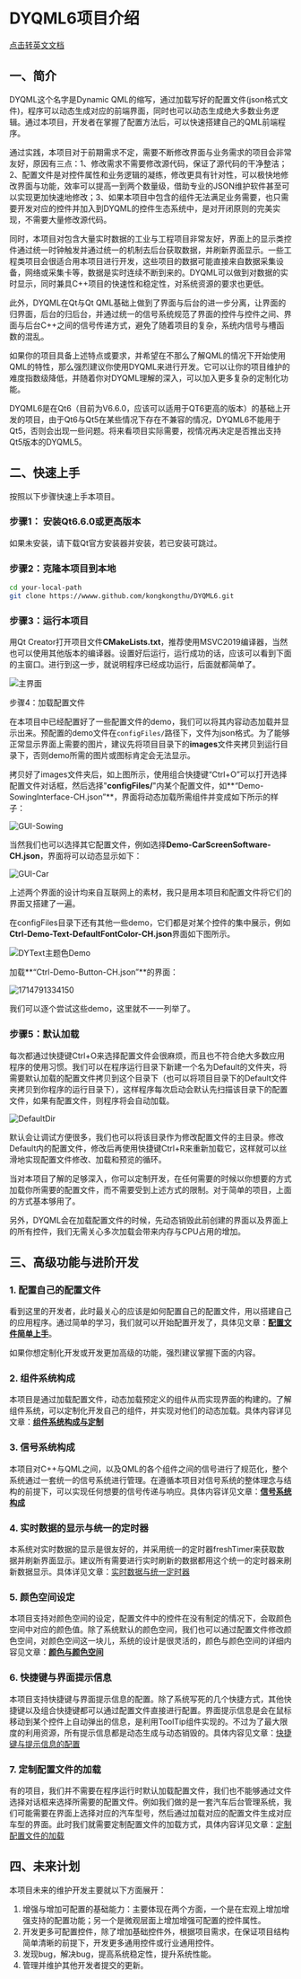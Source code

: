 # DYQML6项目介绍

[点击转英文文档](https://github.com/kongkongthu/DYQML6/blob/master/README.md)

## 一、简介

DYQML这个名字是Dynamic QML的缩写，通过加载写好的配置文件(json格式文件)，程序可以动态生成对应的前端界面，同时也可以动态生成绝大多数业务逻辑。通过本项目，开发者在掌握了配置方法后，可以快速搭建自己的QML前端程序。

通过实践，本项目对于前期需求不定，需要不断修改界面与业务需求的项目会非常友好，原因有三点：1、修改需求不需要修改源代码，保证了源代码的干净整洁；2、配置文件是对控件属性和业务逻辑的凝练，修改更具有针对性，可以极快地修改界面与功能，效率可以提高一到两个数量级，借助专业的JSON维护软件甚至可以实现更加快速地修改；3、如果本项目中包含的组件无法满足业务需要，也只需要开发对应的控件并加入到DYQML的控件生态系统中，是对开闭原则的完美实现，不需要大量修改源代码。

同时，本项目对包含大量实时数据的工业与工程项目非常友好，界面上的显示类控件通过统一时钟触发并通过统一的机制去后台获取数据，并刷新界面显示。一些工程类项目会很适合用本项目进行开发，这些项目的数据可能直接来自数据采集设备，网络或采集卡等，数据是实时连续不断到来的。DYQML可以做到对数据的实时显示，同时兼具C++项目的快速性和稳定性，对系统资源的要求也更低。

此外，DYQML在Qt与Qt QML基础上做到了界面与后台的进一步分离，让界面的归界面，后台的归后台，并通过统一的信号系统规范了界面的控件与控件之间、界面与后台C++之间的信号传递方式，避免了随着项目的复杂，系统内信号与槽函数的混乱。

如果你的项目具备上述特点或要求，并希望在不那么了解QML的情况下开始使用QML的特性，那么强烈建议你使用DYQML来进行开发。它可以让你的项目维护的难度指数级降低，并随着你对DYQML理解的深入，可以加入更多复杂的定制化功能。

DYQML6是在Qt6（目前为V6.6.0，应该可以适用于QT6更高的版本）的基础上开发的项目，由于Qt6与Qt5在某些情况下存在不兼容的情况，DYQML6不能用于Qt5，否则会出现一些问题。将来看项目实际需要，视情况再决定是否推出支持Qt5版本的DYQML5。

## 二、快速上手

按照以下步骤快速上手本项目。

### 步骤1： 安装Qt6.6.0或更高版本

如果未安装，请下载Qt官方安装器并安装，若已安装可跳过。

### 步骤2：克隆本项目到本地

```bash
cd your-local-path
git clone https://wwww.github.com/kongkongthu/DYQML6.git
```

### 步骤3：运行本项目

用Qt Creator打开项目文件**CMakeLists.txt**，推荐使用MSVC2019编译器，当然也可以使用其他版本的编译器。设置好后运行，运行成功的话，应该可以看到下面的主窗口。进行到这一步，就说明程序已经成功运行，后面就都简单了。

![主界面](./images/pngs/MainWindow.png)

步骤4：加载配置文件

在本项目中已经配置好了一些配置文件的demo，我们可以将其内容动态加载并显示出来。预配置的demo文件在`configFiles/`路径下，文件为json格式。为了能够正常显示界面上需要的图片，建议先将项目目录下的**images**文件夹拷贝到运行目录下，否则demo所需的图片或图标肯定会无法显示。

拷贝好了images文件夹后，如上图所示，使用组合快捷键“Ctrl+O”可以打开选择配置文件对话框，然后选择"**configFiles/**"内某个配置文件，如**“Demo-SowingInterface-CH.json”**，界面将动态加载所需组件并变成如下所示的样子：

![GUI-Sowing](readme.assets/GUI-Sowing.png)

当然我们也可以选择其它配置文件，例如选择**Demo-CarScreenSoftware-CH.json**，界面将可以动态显示如下：

![GUI-Car](readme.assets/GUI-Car.png)

上述两个界面的设计均来自互联网上的素材，我只是用本项目和配置文件将它们的界面又搭建了一遍。

在configFiles目录下还有其他一些demo，它们都是对某个控件的集中展示，例如**Ctrl-Demo-Text-DefaultFontColor-CH.json**界面如下图所示。

![DYText主题色Demo](readme.assets/GUI-DYText.png)

加载**“Ctrl-Demo-Button-CH.json”**的界面：

![1714791334150](readme.assets/1714791334150.png)

我们可以逐个尝试这些demo，这里就不一一列举了。

### 步骤5：默认加载

每次都通过快捷键Ctrl+O来选择配置文件会很麻烦，而且也不符合绝大多数应用程序的使用习惯。我们可以在程序运行目录下新建一个名为Default的文件夹，将需要默认加载的配置文件拷贝到这个目录下（也可以将项目目录下的Default文件夹拷贝到你程序的运行目录下），这样程序每次启动会默认先扫描该目录下的配置文件，如果有配置文件，则程序将会自动加载。

![DefaultDir](readme.assets/GUI-DefalutDir.png)

默认会让调试方便很多，我们也可以将该目录作为修改配置文件的主目录。修改Default内的配置文件，修改后再使用快捷键Ctrl+R来重新加载它，这样就可以丝滑地实现配置文件修改、加载和预览的循环。

当对本项目了解的足够深入，你可以定制开发，在任何需要的时候以你想要的方式加载你所需要的配置文件，而不需要受到上述方式的限制。对于简单的项目，上面的方式基本够用了。

另外，DYQML会在加载配置文件的时候，先动态销毁此前创建的界面以及界面上的所有控件，我们无需关心多次加载会带来内存与CPU占用的增加。

## 三、高级功能与进阶开发

### 1. 配置自己的配置文件

看到这里的开发者，此时最关心的应该是如何配置自己的配置文件，用以搭建自己的应用程序。通过简单的学习，我们就可以开始配置开发了，具体见文章：**[配置文件简单上手](https://github.com/kongkongthu/DYQML6/blob/master/docs/1-配置文件简单上手.md)**。

如果你想定制化开发或开发更加高级的功能，强烈建议掌握下面的内容。

### 2. 组件系统构成

本项目是通过加载配置文件，动态加载预定义的组件从而实现界面的构建的。了解组件系统，可以定制化开发自己的组件，并实现对他们的动态加载。具体内容详见文章：**[组件系统构成与定制](https://github.com/kongkongthu/DYQML6/blob/master/docs/2-控件系统构成与定制控件.md)**

### 3. 信号系统构成

本项目对C++与QML之间，以及QML的各个组件之间的信号进行了规范化，整个系统通过一套统一的信号系统进行管理。在遵循本项目对信号系统的整体理念与结构的前提下，可以实现任何想要的信号传递与响应。具体内容详见文章：**[信号系统构成](https://github.com/kongkongthu/DYQML6/blob/master/docs/3-信号系统构成.md)**

### 4. 实时数据的显示与统一的定时器

本系统对实时数据的显示是很友好的，并采用统一的定时器freshTimer来获取数据并刷新界面显示。建议所有需要进行实时刷新的数据都用这个统一的定时器来刷新数据显示。具体详见文章：[实时数据与统一定时器](https://github.com/kongkongthu/DYQML6/blob/master/docs/4-实时数据与统一定时器.md)

### 5. 颜色空间设定

本项目支持对颜色空间的设定，配置文件中的控件在没有制定的情况下，会取颜色空间中对应的颜色值。除了系统默认的颜色空间，我们也可以通过配置文件修改颜色空间，对颜色空间这一块儿，系统的设计是很灵活的，颜色与颜色空间的详细内容见文章：**[颜色与颜色空间](https://github.com/kongkongthu/DYQML6/blob/master/docs/5-颜色与颜色空间.md)**

### 6. 快捷键与界面提示信息

本项目支持快捷键与界面提示信息的配置。除了系统写死的几个快捷方式，其他快捷键以及组合快捷键都可以通过配置文件直接进行配置。界面提示信息是会在鼠标移动到某个控件上自动弹出的信息，是利用ToolTip组件实现的。不过为了最大限度的利用资源，所有提示信息都是动态生成与动态销毁的。具体内容见文章：[快捷键与提示信息的配置](https://github.com/kongkongthu/DYQML6/blob/master/docs/6-快捷键与提示信息的配置.md)

### 7. 定制配置文件的加载

有的项目，我们并不需要在程序运行时默认加载配置文件，我们也不能够通过文件选择对话框来选择所需要的配置文件。例如我们做的是一套汽车后台管理系统，我们可能需要在界面上选择对应的汽车型号，然后通过加载对应的配置文件生成对应车型的界面。此时我们就需要定制配置文件的加载方式，具体内容详见文章：[定制配置文件的加载](https://github.com/kongkongthu/DYQML6/blob/master/docs/7-定制配置文件的加载.md)

## 四、未来计划

本项目未来的维护开发主要就以下方面展开：

1. 增强与增加可配置的基础能力：主要体现在两个方面，一个是在宏观上增加增强支持的配置功能；另一个是微观层面上增加增强可配置的控件属性。
2. 开发更多可配置控件，除了增加基础控件外，根据项目需求，在保证项目结构简单清晰的前提下，开发更多通用控件或行业通用控件。
3. 发现bug，解决bug，提高系统稳定性，提升系统性能。
4. 管理并维护其他开发者提交的更新。









